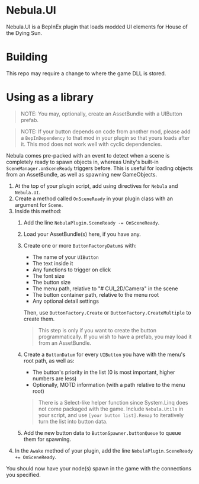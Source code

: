 # Nebula.UI
Nebula.UI is a BepInEx plugin that loads modded UI elements for House of the Dying Sun.
# Building
This repo may require a change to where the game DLL is stored.
# Using as a library
> NOTE: You may, optionally, create an AssetBundle with a UIButton prefab.

> NOTE: If your button depends on code from another mod, please add a `BepInDependency` to that mod in your plugin so that yours loads after it. This mod does not work well with cyclic dependencies.

Nebula comes pre-packed with an event to detect when a scene is completely ready to spawn objects in, whereas Unity's built-in `SceneManager.onSceneReady` triggers before. This is useful for loading objects from an AssetBundle, as well as spawning new GameObjects.
1. At the top of your plugin script, add using directives for `Nebula` and `Nebula.UI`.
1. Create a method called `OnSceneReady` in your plugin class with an argument for `Scene`.
1. Inside this method:
	1. Add the line `NebulaPlugin.SceneReady -= OnSceneReady`.
	1. Load your AssetBundle(s) here, if you have any.
	1. Create one or more `ButtonFactoryDatum`s with:
		- The name of your `UIButton`
		- The text inside it
		- Any functions to trigger on click
		- The font size
		- The button size
		- The menu path, relative to "# CUI_2D/Camera" in the scene
        - The button container path, relative to the menu root
		- Any optional detail settings
		
		Then, use `ButtonFactory.Create` or `ButtonFactory.CreateMultiple` to create them.
		> This step is only if you want to create the button programmatically. If you wish to have a prefab, you may load it from an AssetBundle.
    1. Create a `ButtonDatum` for every `UIButton` you have with the menu's root path, as well as:
        - The button's priority in the list (0 is most important, higher numbers are less)
        - Optionally, MOTD information (with a path relative to the menu root)
		> There is a Select-like helper function since System.Linq does not come packaged with the game. Include `Nebula.Utils` in your script, and use `[your button list].Remap` to iteratively turn the list into button data.
	1. Add the new button data to `ButtonSpawner.buttonQueue` to queue them for spawning.
1. In the `Awake` method of your plugin, add the line `NebulaPlugin.SceneReady += OnSceneReady`.

You should now have your node(s) spawn in the game with the connections you specified.